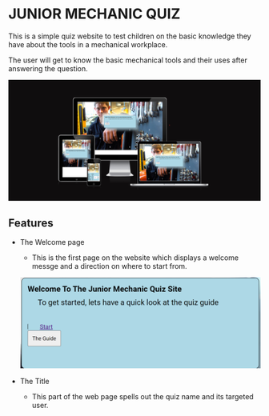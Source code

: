 # JUNIOR MECHANIC QUIZ

This is a simple quiz website to test children on the basic knowledge they have about the tools in a mechanical workplace.

The user will get to know the basic mechanical tools and their uses after answering the question.

![Responsive](assets/doc/images/Responsive.png)

## Features
  * The Welcome page
    * This is the first page on the website which displays a welcome messge and a direction on where to start from.

    ![welcome1](assets/doc/images/welcome1.png)

  * The Title
    * This part of the web page spells out the quiz name and its targeted user.

   